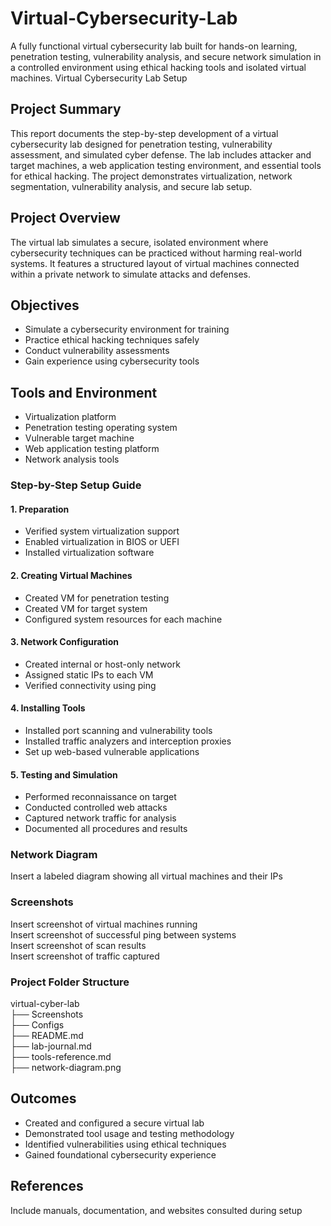 # Virtual-Cybersecurity-Lab
A fully functional virtual cybersecurity lab built for hands-on learning, penetration testing, vulnerability analysis, and secure network simulation in a controlled environment using ethical hacking tools and isolated virtual machines.
Virtual Cybersecurity Lab Setup

## Project Summary  
This report documents the step-by-step development of a virtual cybersecurity lab designed for penetration testing, vulnerability assessment, and simulated cyber defense. The lab includes attacker and target machines, a web application testing environment, and essential tools for ethical hacking. The project demonstrates virtualization, network segmentation, vulnerability analysis, and secure lab setup.

## Project Overview  
The virtual lab simulates a secure, isolated environment where cybersecurity techniques can be practiced without harming real-world systems. It features a structured layout of virtual machines connected within a private network to simulate attacks and defenses.

## Objectives  
- Simulate a cybersecurity environment for training  
- Practice ethical hacking techniques safely  
- Conduct vulnerability assessments  
- Gain experience using cybersecurity tools

## Tools and Environment  
- Virtualization platform  
- Penetration testing operating system  
- Vulnerable target machine  
- Web application testing platform  
- Network analysis tools

### Step-by-Step Setup Guide  

#### 1. Preparation  
- Verified system virtualization support  
- Enabled virtualization in BIOS or UEFI  
- Installed virtualization software

#### 2. Creating Virtual Machines  
- Created VM for penetration testing  
- Created VM for target system  
- Configured system resources for each machine

#### 3. Network Configuration  
- Created internal or host-only network  
- Assigned static IPs to each VM  
- Verified connectivity using ping

#### 4. Installing Tools  
- Installed port scanning and vulnerability tools  
- Installed traffic analyzers and interception proxies  
- Set up web-based vulnerable applications

#### 5. Testing and Simulation  
- Performed reconnaissance on target  
- Conducted controlled web attacks  
- Captured network traffic for analysis  
- Documented all procedures and results

### Network Diagram  
Insert a labeled diagram showing all virtual machines and their IPs

### Screenshots  
Insert screenshot of virtual machines running  
Insert screenshot of successful ping between systems  
Insert screenshot of scan results  
Insert screenshot of traffic captured

### Project Folder Structure  
virtual-cyber-lab  
├── Screenshots  
├── Configs  
├── README.md  
├── lab-journal.md  
├── tools-reference.md  
├── network-diagram.png

## Outcomes  
- Created and configured a secure virtual lab  
- Demonstrated tool usage and testing methodology  
- Identified vulnerabilities using ethical techniques  
- Gained foundational cybersecurity experience

## References  
Include manuals, documentation, and websites consulted during setup
